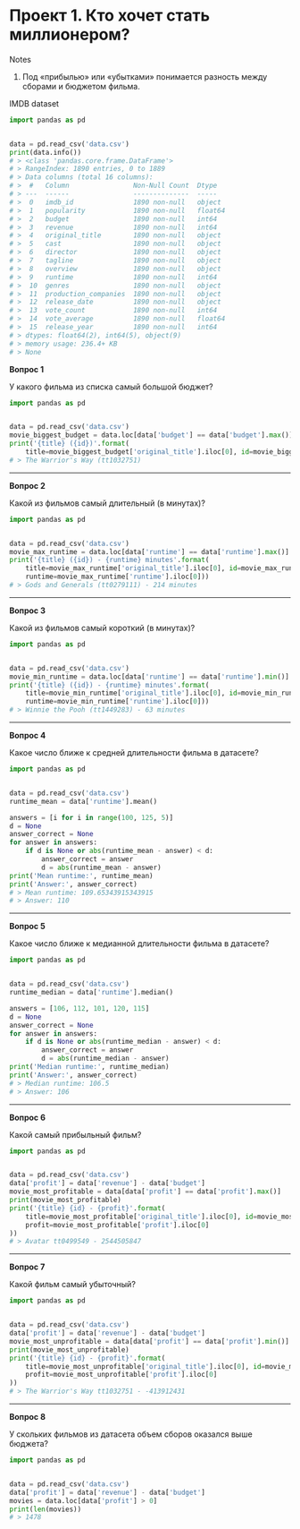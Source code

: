 # Проект 1. Кто хочет стать миллионером?

Notes
1. Под «прибылью» или «убытками» понимается разность между сборами и бюджетом фильма.

IMDB dataset
```python
import pandas as pd


data = pd.read_csv('data.csv')
print(data.info())
# > <class 'pandas.core.frame.DataFrame'>
# > RangeIndex: 1890 entries, 0 to 1889
# > Data columns (total 16 columns):
# >  #   Column                Non-Null Count  Dtype  
# > ---  ------                --------------  -----  
# >  0   imdb_id               1890 non-null   object 
# >  1   popularity            1890 non-null   float64
# >  2   budget                1890 non-null   int64  
# >  3   revenue               1890 non-null   int64  
# >  4   original_title        1890 non-null   object 
# >  5   cast                  1890 non-null   object 
# >  6   director              1890 non-null   object 
# >  7   tagline               1890 non-null   object 
# >  8   overview              1890 non-null   object 
# >  9   runtime               1890 non-null   int64  
# >  10  genres                1890 non-null   object 
# >  11  production_companies  1890 non-null   object 
# >  12  release_date          1890 non-null   object 
# >  13  vote_count            1890 non-null   int64  
# >  14  vote_average          1890 non-null   float64
# >  15  release_year          1890 non-null   int64  
# > dtypes: float64(2), int64(5), object(9)
# > memory usage: 236.4+ KB
# > None
```

**Вопрос 1**                                    
                                                
У какого фильма из списка самый большой бюджет?

```python
import pandas as pd


data = pd.read_csv('data.csv')
movie_biggest_budget = data.loc[data['budget'] == data['budget'].max()]
print('{title} ({id})'.format(
    title=movie_biggest_budget['original_title'].iloc[0], id=movie_biggest_budget['imdb_id'].iloc[0]))
# > The Warrior's Way (tt1032751)
```

---

**Вопрос 2**

Какой из фильмов самый длительный (в минутах)?

```python
import pandas as pd


data = pd.read_csv('data.csv')
movie_max_runtime = data.loc[data['runtime'] == data['runtime'].max()]
print('{title} ({id}) - {runtime} minutes'.format(
    title=movie_max_runtime['original_title'].iloc[0], id=movie_max_runtime['imdb_id'].iloc[0],
    runtime=movie_max_runtime['runtime'].iloc[0]))
# > Gods and Generals (tt0279111) - 214 minutes
```

---

**Вопрос 3**

Какой из фильмов самый короткий (в минутах)?

```python
import pandas as pd


data = pd.read_csv('data.csv')
movie_min_runtime = data.loc[data['runtime'] == data['runtime'].min()]
print('{title} ({id}) - {runtime} minutes'.format(
    title=movie_min_runtime['original_title'].iloc[0], id=movie_min_runtime['imdb_id'].iloc[0],
    runtime=movie_min_runtime['runtime'].iloc[0]))
# > Winnie the Pooh (tt1449283) - 63 minutes
```

---

**Вопрос 4**

Какое число ближе к средней длительности фильма в датасете?

```python
import pandas as pd


data = pd.read_csv('data.csv')
runtime_mean = data['runtime'].mean()

answers = [i for i in range(100, 125, 5)]
d = None
answer_correct = None
for answer in answers:
    if d is None or abs(runtime_mean - answer) < d:
        answer_correct = answer
        d = abs(runtime_mean - answer)
print('Mean runtime:', runtime_mean)
print('Answer:', answer_correct)
# > Mean runtime: 109.65343915343915
# > Answer: 110
```

---

**Вопрос 5**

Какое число ближе к медианной длительности фильма в датасете?

```python
import pandas as pd


data = pd.read_csv('data.csv')
runtime_median = data['runtime'].median()

answers = [106, 112, 101, 120, 115]
d = None
answer_correct = None
for answer in answers:
    if d is None or abs(runtime_median - answer) < d:
        answer_correct = answer
        d = abs(runtime_median - answer)
print('Median runtime:', runtime_median)
print('Answer:', answer_correct)
# > Median runtime: 106.5
# > Answer: 106
```

---

**Вопрос 6**

Какой самый прибыльный фильм?

```python
import pandas as pd


data = pd.read_csv('data.csv')
data['profit'] = data['revenue'] - data['budget']
movie_most_profitable = data[data['profit'] == data['profit'].max()]
print(movie_most_profitable)
print('{title} {id} - {profit}'.format(
    title=movie_most_profitable['original_title'].iloc[0], id=movie_most_profitable['imdb_id'].iloc[0],
    profit=movie_most_profitable['profit'].iloc[0]
))
# > Avatar tt0499549 - 2544505847
```

---

**Вопрос 7**

Какой фильм самый убыточный?

```python
import pandas as pd


data = pd.read_csv('data.csv')
data['profit'] = data['revenue'] - data['budget']
movie_most_unprofitable = data[data['profit'] == data['profit'].min()]
print(movie_most_unprofitable)
print('{title} {id} - {profit}'.format(
    title=movie_most_unprofitable['original_title'].iloc[0], id=movie_most_unprofitable['imdb_id'].iloc[0],
    profit=movie_most_unprofitable['profit'].iloc[0]
))
# > The Warrior's Way tt1032751 - -413912431
```

---

**Вопрос 8**

У скольких фильмов из датасета объем сборов оказался выше бюджета?

```python
import pandas as pd


data = pd.read_csv('data.csv')
data['profit'] = data['revenue'] - data['budget']
movies = data.loc[data['profit'] > 0]
print(len(movies))
# > 1478
```
